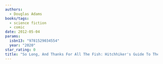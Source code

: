 ```yaml
---
authors:
  - Douglas Adams
books/tags:
  - science fiction
  - comic
date: 2012-05-04
params:
  isbn13: "9781529034554"
  year: "2020"
star_rating: 0
title: "So Long, And Thanks For All The Fish: Hitchhiker's Guide To The Galaxy Book 4"
---
```


<!--more-->
